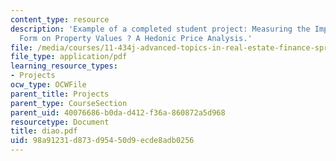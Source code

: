 ```yaml
---
content_type: resource
description: 'Example of a completed student project: Measuring the Impact of Urban
  Form on Property Values ? A Hedonic Price Analysis.'
file: /media/courses/11-434j-advanced-topics-in-real-estate-finance-spring-2007/98a91231d873d95450d9ecde8adb0256_diao.pdf
file_type: application/pdf
learning_resource_types:
- Projects
ocw_type: OCWFile
parent_title: Projects
parent_type: CourseSection
parent_uid: 40076686-b0da-d412-f36a-860872a5d968
resourcetype: Document
title: diao.pdf
uid: 98a91231-d873-d954-50d9-ecde8adb0256
---
```

